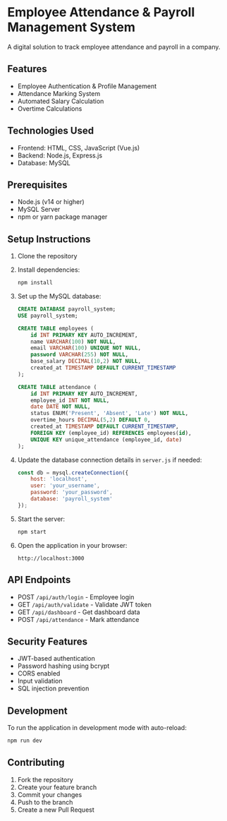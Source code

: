 # Employee Attendance & Payroll Management System

A digital solution to track employee attendance and payroll in a company.

## Features

- Employee Authentication & Profile Management
- Attendance Marking System
- Automated Salary Calculation
- Overtime Calculations

## Technologies Used

- Frontend: HTML, CSS, JavaScript (Vue.js)
- Backend: Node.js, Express.js
- Database: MySQL

## Prerequisites

- Node.js (v14 or higher)
- MySQL Server
- npm or yarn package manager

## Setup Instructions

1. Clone the repository
2. Install dependencies:
   ```bash
   npm install
   ```

3. Set up the MySQL database:
   ```sql
   CREATE DATABASE payroll_system;
   USE payroll_system;

   CREATE TABLE employees (
       id INT PRIMARY KEY AUTO_INCREMENT,
       name VARCHAR(100) NOT NULL,
       email VARCHAR(100) UNIQUE NOT NULL,
       password VARCHAR(255) NOT NULL,
       base_salary DECIMAL(10,2) NOT NULL,
       created_at TIMESTAMP DEFAULT CURRENT_TIMESTAMP
   );

   CREATE TABLE attendance (
       id INT PRIMARY KEY AUTO_INCREMENT,
       employee_id INT NOT NULL,
       date DATE NOT NULL,
       status ENUM('Present', 'Absent', 'Late') NOT NULL,
       overtime_hours DECIMAL(5,2) DEFAULT 0,
       created_at TIMESTAMP DEFAULT CURRENT_TIMESTAMP,
       FOREIGN KEY (employee_id) REFERENCES employees(id),
       UNIQUE KEY unique_attendance (employee_id, date)
   );
   ```

4. Update the database connection details in `server.js` if needed:
   ```javascript
   const db = mysql.createConnection({
       host: 'localhost',
       user: 'your_username',
       password: 'your_password',
       database: 'payroll_system'
   });
   ```

5. Start the server:
   ```bash
   npm start
   ```

6. Open the application in your browser:
   ```
   http://localhost:3000
   ```

## API Endpoints

- POST `/api/auth/login` - Employee login
- GET `/api/auth/validate` - Validate JWT token
- GET `/api/dashboard` - Get dashboard data
- POST `/api/attendance` - Mark attendance

## Security Features

- JWT-based authentication
- Password hashing using bcrypt
- CORS enabled
- Input validation
- SQL injection prevention

## Development

To run the application in development mode with auto-reload:
```bash
npm run dev
```

## Contributing

1. Fork the repository
2. Create your feature branch
3. Commit your changes
4. Push to the branch
5. Create a new Pull Request 